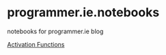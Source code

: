# programmer.ie.notebooks
notebooks for programmer.ie blog

[Activation Functions](/notebooks/activation.ipynb)  

